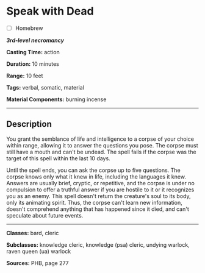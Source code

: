 # Speak with Dead

- [ ] Homebrew

***3rd-level necromancy***

**Casting Time:** action

**Duration:** 10 minutes

**Range:** 10 feet

**Tags:** verbal, somatic, material

**Material Components:** burning incense

---

## Description
You grant the semblance of life and intelligence to a corpse of your choice within range, allowing it to answer the questions you pose. The corpse must still have a mouth and can't be undead. The spell fails if the corpse was the target of this spell within the last 10 days.

Until the spell ends, you can ask the corpse up to five questions. The corpse knows only what it knew in life, including the languages it knew. Answers are usually brief, cryptic, or repetitive, and the corpse is under no compulsion to offer a truthful answer if you are hostile to it or it recognizes you as an enemy. This spell doesn't return the creature's soul to its body, only its animating spirit. Thus, the corpse can't learn new information, doesn't comprehend anything that has happened since it died, and can't speculate about future events.

---

**Classes:** bard, cleric

**Subclasses:** knowledge cleric, knowledge (psa) cleric, undying warlock, raven queen (ua) warlock

**Sources:** PHB, page 277
